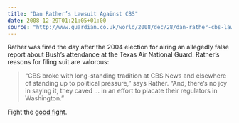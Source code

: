 ```yaml
---
title: "Dan Rather’s Lawsuit Against CBS"
date: 2008-12-29T01:21:05+01:00
source: "http://www.guardian.co.uk/world/2008/dec/28/dan-rather-cbs-lawsuit-bush"
---
```


Rather was fired the day after the 2004 election for airing an allegedly false report about Bush’s attendance at the Texas Air National Guard. Rather’s reasons for filing suit are valorous:

> “CBS broke with long-standing tradition at CBS News and elsewhere of standing up to political pressure,” says Rather. “And, there’s no joy in saying it, they caved … in an effort to placate their regulators in Washington.”

Fight the [good fight](http://www.reddit.com/r/politics/comments/7m26s/dan_rathers_70m_lawsuit_likely_to_deal_bush/).

